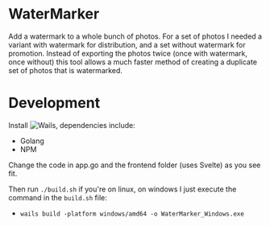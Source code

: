 # WaterMarker

Add a watermark to a whole bunch of photos.
For a set of photos I needed a variant with watermark for distribution, and a set without watermark for promotion. Instead of exporting the photos twice (once with watermark, once without) this tool allows a much faster method of creating a duplicate set of photos that is watermarked.

# Development
Install ![Wails](https://wails.io/docs/gettingstarted/installation/), dependencies include:
- Golang
- NPM

Change the code in app.go and the frontend folder (uses Svelte) as you see fit.

Then run `./build.sh` if you're on linux, on windows I just execute the command in the `build.sh` file:
- `wails build -platform windows/amd64 -o WaterMarker_Windows.exe`